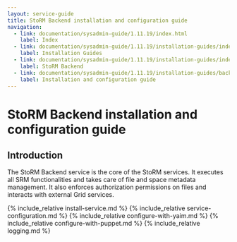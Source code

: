 ```yaml
---
layout: service-guide
title: StoRM Backend installation and configuration guide
navigation:
  - link: documentation/sysadmin-guide/1.11.19/index.html
    label: Index
  - link: documentation/sysadmin-guide/1.11.19/installation-guides/index.html
    label: Installation Guides
  - link: documentation/sysadmin-guide/1.11.19/installation-guides/index.html#backend
    label: StoRM Backend
  - link: documentation/sysadmin-guide/1.11.19/installation-guides/backend/index.html
    label: Installation and configuration guide
---
```


# StoRM Backend installation and configuration guide

## Introduction

The StoRM Backend service is the core of the StoRM services. It executes all SRM functionalities and takes care of file and space metadata management. It also enforces authorization permissions on files and interacts with external Grid services.

{% include_relative install-service.md %}
{% include_relative service-configuration.md %}
{% include_relative configure-with-yaim.md %}
{% include_relative configure-with-puppet.md %}
{% include_relative logging.md %}






